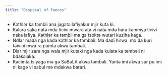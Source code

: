 ```yaml
---
title: "Disposal of faeces"
---
```


- Kəthlər ka təmbli ana jagətə lafiyakur mjir kuta ki.
- Kəlara saka natə mda ticivi mwara ata vi natə mdə hara kammya ticivi naka lafiya. Kəthlər ka təmbli mə ga tsoktə wutari kuziha kaga.
- Ndlar maɗa nga kada kəthlər ka təmbəli. Ma daɗi hirwa, mə da kuri təivini mwa ra pumta akwa təmbəli.
- Dlar mjir zara nga wala mjir kutaki nga kada kulatə ka təmbəli ni ɓɗakəlaka.
- Kəcimta tsiyaga mə gə SəBəLA akwa təmbəli. Yantə imi akwa sur pu imi ni kagə vi sabul mə mdakwa barari.
